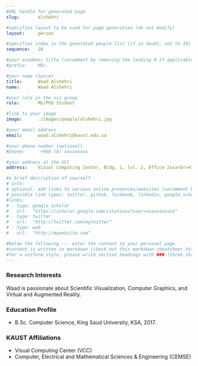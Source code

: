 ```yaml
---
#URL handle for generated page
slug:       alshehri

#specifies layout to be used for page generation (do not modify)
layout: 	person

#specifies index in the generated people list (if in doubt, set to 10)
sequence:	18

#your academic title (uncomment by removing the leading # if applicable)
#prefix:    MSc.

#your name (twice)
title:		Waad Alshehri
name:       Waad Alshehri

#your role in the vis group
role:       MS/PhD Student

#link to your image
image:      ./images/people/alshehri.jpg

#your email address
email:      waad.alshehri@kaust.edu.sa

#your phone number (optional)
#phone:      +966 (0) xxxxxxxxx

#your address at the VCC
address:    Visual Computing Center, Bldg. 1, lvl. 2, Office 2xxx<br>4700 King Abdullah University of Science and Technology<br>Thuwal 23955-6900, Saudi Arabia

#a brief description of yourself
# info:       
# optional: add links to various online presences/websites (uncomment by removing the leading # if applicable)
# possible link types: twitter, github, facebook, linkedin, google_scholar, google_plus, instagram, skype, youtube, vimeo, flickr, web (use the latter for all other link types)
#links:
# - type: google_scholar
#   url:  "https://scholar.google.com/citations?user=xxxxxxxxxxx"
# - type: twitter
#   url:  "http://twitter.com/mytwitter"
# - type: web
#   url:  "http://mywebsite.com"

#below the following --- enter the content to your personal page
#content is written in markdown (check out this markdown cheatsheet https://github.com/adam-p/markdown-here/wiki/Markdown-Cheatsheet)
#for a uniform style, please write section headings with ### (three sharps)
---
```

### Research Interests
Waad is passionate about Scientific Visualization, Computer Graphics, and Virtual and Augmented Reality.

### Education Profile
- B.Sc. Computer Science, King Saud University, KSA, 2017.

### KAUST Affiliations
- ​Visual Computing Center (VCC)
- Computer, Electrical and Mathematical Sciences & Engineering (CEMSE)
